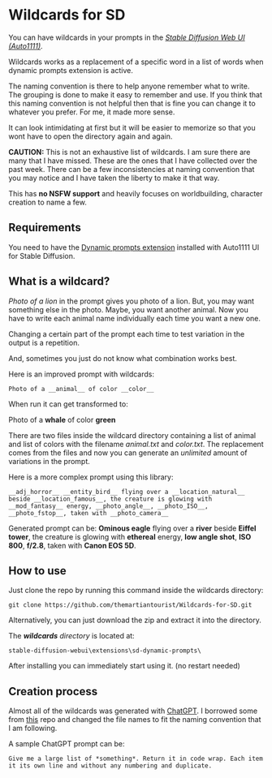 # Wildcards for SD

You can have wildcards in your prompts in the [*Stable Diffusion Web UI (Auto1111)*](https://github.com/AUTOMATIC1111/stable-diffusion-webui). 

Wildcards works as a replacement of a specific word in a list of words when dynamic prompts extension is active.

The naming convention is there to help anyone remember what to write. The grouping is done to make it easy to remember and use. If you think that this naming convention is not helpful then that is fine you can change it to whatever you prefer. For me, it made more sense.

It can look intimidating at first but it will be easier to memorize so that you wont have to open the directory again and again.

**CAUTION:** This is not an exhaustive list of wildcards. I am sure there are many that I have missed. These are the ones that I have collected over the past week. There can be a few inconsistencies at naming convention that you may notice and I have taken the liberty to make it that way.

This has **no NSFW support** and heavily focuses on worldbuilding, character creation to name a few.

## Requirements
You need to have the [Dynamic prompts extension](https://github.com/adieyal/sd-dynamic-prompts) installed with Auto1111 UI for Stable Diffusion.

## What is a wildcard?
*Photo of a lion* in the prompt gives you photo of a lion. But, you may want something else in the photo. Maybe, you want another animal. Now you have to write each animal name individually each time you want a new one.

Changing a certain part of the prompt each time to test variation in the output is a repetition. 

And, sometimes you just do not know what combination works best.

Here is an improved prompt with wildcards: 

```Photo of a __animal__ of color __color__```

When run it can get transformed to:

Photo of a **whale** of color **green**


There are two files inside the wildcard directory containing a list of animal and list of colors with the filename *animal.txt* and *color.txt*. The replacement comes from the files and now you can generate an *unlimited* amount of variations in the prompt.

Here is a more complex prompt using this library: 

```__adj_horror__ __entity_bird__ flying over a __location_natural__ beside __location_famous__, the creature is glowing with __mod_fantasy__ energy, __photo_angle__, __photo_ISO__, __photo_fstop__, taken with __photo_camera__```

Generated prompt can be: **Ominous eagle** flying over a **river** beside **Eiffel tower**, the creature is glowing with **ethereal** energy, **low angle shot**, **ISO 800**, **f/2.8**, taken with **Canon EOS 5D**.


## How to use

Just clone the repo by running this command inside the wildcards directory: 
```
git clone https://github.com/themartiantourist/Wildcards-for-SD.git
```
Alternatively, you can just download the zip and extract it into the directory.

The ***wildcards** directory* is located at:
```
stable-diffusion-webui\extensions\sd-dynamic-prompts\
```

After installing you can immediately start using it. (no restart needed)

## Creation process

Almost all of the wildcards was generated with [ChatGPT](https://chat.openai.com/). I borrowed some from [this](https://github.com/mattjaybe/sd-wildcards) repo and changed the file names to fit the naming convention that I am following.

A sample ChatGPT prompt can be:
```
Give me a large list of *something*. Return it in code wrap. Each item it its own line and without any numbering and duplicate.
```
